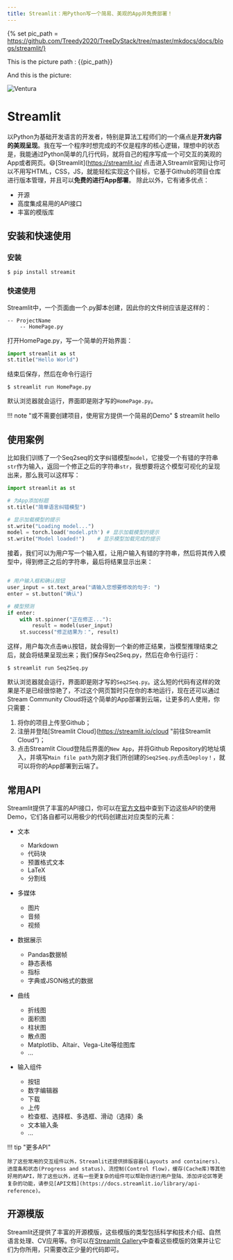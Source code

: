 ```yaml
---
title: Streamlit：用Python写一个简易、美观的App并免费部署！
---
```

{% set pic_path = https://github.com/Treedy2020/TreeDyStack/tree/master/mkdocs/docs/blogs/streamlit/}

This is the picture path : {{pic_path}}

And this is the picture:

![Ventura]({{pic_path}}/venrura.png)

# Streamlit  
以Python为基础开发语言的开发者，特别是算法工程师们的一个痛点是**开发内容的美观呈现**。我在写一个程序时想完成的不仅是程序的核心逻辑，理想中的状态是，我能通过Python简单的几行代码，就将自己的程序写成一个可交互的美观的App或者网页。:smile:[Streamlit](https://streamlit.io/ 点击进入Streamlit官网)让你可以不用写HTML，CSS，JS，就能轻松实现这个目标，它基于Github的项目仓库进行版本管理，并且可以**免费的进行App部署**。
除此以外，它有诸多优点：

- 开源
- 高度集成易用的API接口
- 丰富的模版库

## 安装和快速使用

### 安装
```
$ pip install streamit  
```

### 快速使用
Streamlit中，一个页面由一个.py脚本创建，因此你的文件树应该是这样的：

    -- ProjectName
        -- HomePage.py
打开HomePage.py，写一个简单的开始界面：

```py title="HomePage.py" linenums="1"
import streamlit as st
st.title("Hello World")
```

结束后保存，然后在命令行运行

```
$ streamlit run HomePage.py
```

默认浏览器就会运行，界面即是刚才写的`HomePage.py`。

!!! note "或不需要创建项目，使用官方提供一个简易的Demo"
    $ streamlit hello

## 使用案例
比如我们训练了一个Seq2seq的文字纠错模型`model`，它接受一个有错的字符串`str`作为输入，返回一个修正之后的字符串`str`，我想要将这个模型可视化的呈现出来，那么我可以这样写：
```py title="Seq2Seq.py" linenums="1"
import streamlit as st

# 为App添加标题
st.title("简单语言纠错模型")

# 显示加载模型的提示
st.write("Loading model...")   
model = torch.load('model.pth') # 显示加载模型的提示
st.write("Model loaded!")    # 显示模型加载完成的提示

```
接着，我们可以为用户写一个输入框，让用户输入有错的字符串，然后将其传入模型中，得到修正之后的字符串，最后将结果显示出来：
```py title="Seq2Seq.py" linenums="1"

# 用户输入框和确认按钮
user_input = st.text_area("请输入您想要修改的句子: ")
enter = st.button("确认")

# 模型预测
if enter:  
    with st.spinner("正在修正..."):
        result = model(user_input)
    st.success("修正结果为：", result)
```
这样，用户每次点击`确认`按钮，就会得到一个新的修正结果，当模型推理结束之后，就会将结果呈现出来；我们保存Seq2Seq.py，然后在命令行运行：

``` command
$ streamlit run Seq2Seq.py
```
默认浏览器就会运行，界面即是刚才写的`Seq2Seq.py`。这么短的代码有这样的效果是不是已经很惊艳了，不过这个网页暂时只在你的本地运行，现在还可以通过Stream Community Cloud将这个简单的App部署到云端，让更多的人使用，你只需要：

1. 将你的项目上传至Github；
2. 注册并登陆[Streamlit Cloud](https://streamlit.io/cloud "前往Streamlit Cloud“)；
3. 点击Streamlit Cloud登陆后界面的`New App`，并将Github Repository的地址填入，并填写`Main file path`为刚才我们所创建的`Seq2Seq.py`点击`Deploy！`，就可以将你的App部署到云端了。   

## 常用API
Streamlit提供了丰富的API接口，你可以在[官方文档](https://docs.streamlit.io/library/api-reference)中查到下边这些API的使用Demo，它们各自都可以用极少的代码创建出对应类型的元素：

- 文本
    - Markdown
    - 代码块
    - 预置格式文本
    - LaTeX
    - 分割线
- 多媒体
    - 图片
    - 音频
    - 视频

- 数据展示
    - Pandas数据帧
    - 静态表格
    - 指标
    - 字典或JSON格式的数据
- 曲线
    - 折线图
    - 面积图
    - 柱状图
    - 散点图
    - Matplotlib、Altair、Vega-Lite等绘图库
    - ...

- 输入组件
    - 按钮
    - 数字编辑器
    - 下载
    - 上传
    - 检查框、选择框、多选框、滑动（选择）条
    - 文本输入条
    - ...


!!! tip "更多API"

    除了这些常用的交互组件以外，Streamlit还提供排版容器(Layouts and containers)、进度条和状态(Progress and status)、流控制(Control flow)，缓存(Cache库)等其他好用的API，除了这些以外，还有一些更复杂的组件可以帮助你进行用户登陆、添加评论区等更复杂的功能，请参见[API文档](https://docs.streamlit.io/library/api-reference)。


## 开源模版

Streamlit还提供了丰富的开源模版，这些模版的类型包括科学和技术介绍、自然语言处理、CV应用等。你可以在[Streamlit Gallery](https://streamlit.io/gallery "前往Streamlit Gallery")中查看这些模版的效果并让它们为你所用，只需要改正少量的代码即可。




​    









